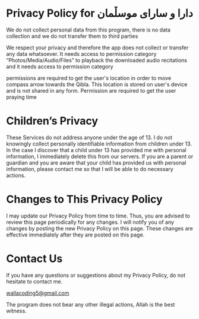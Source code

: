 # Privacy Policy for دارا و سارای موسڵمان

We do not collect personal data from this program, there is no data collection and we do not transfer them to third parties

We respect your privacy and therefore the app does not collect or transfer any data whatsoever. It needs access to permission category “Photos/Media/Audio/Files” to playback the downloaded audio recitations and it needs access to permission category

permissions are required to get the user's location in order to move compass arrow towards the Qibla. This location is stored on user's device and is not shared in any form. Permission are required to get the user praying time


# Children’s Privacy

These Services do not address anyone under the age of 13. I do not knowingly collect personally identifiable information from children under 13. In the case I discover that a child under 13 has provided me with personal information, I immediately delete this from our servers. If you are a parent or guardian and you are aware that your child has provided us with personal information, please contact me so that I will be able to do necessary actions.

# Changes to This Privacy Policy

I may update our Privacy Policy from time to time. Thus, you are advised to review this page periodically for any changes. I will notify you of any changes by posting the new Privacy Policy on this page. These changes are effective immediately after they are posted on this page.

# Contact Us

If you have any questions or suggestions about my Privacy Policy, do not hesitate to contact me.

wallacoding5@gmail.com

The program does not bear any other illegal actions, Allah is the best witness.

